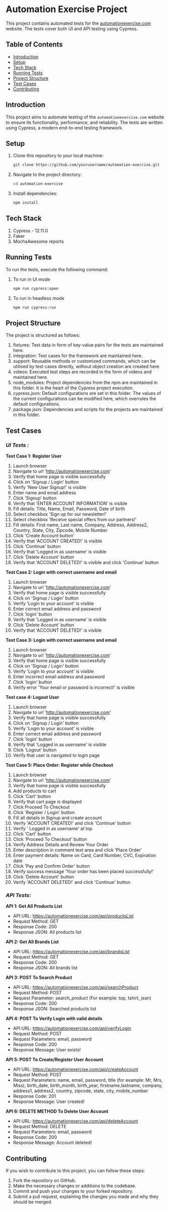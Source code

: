 # Automation Exercise Project

This project contains automated tests for the [automationexercise.com](https://www.automationexercise.com/) website. The tests cover both UI and API testing using Cypress.

## Table of Contents
- [Introduction](#introduction)
- [Setup](#setup)
- [Tech Stack](#tech-stack)
- [Running Tests](#running-tests)
- [Project Structure](#project-structure)
- [Test Cases](#Test-Cases)
- [Contributing](#contributing)

## Introduction

This project aims to automate testing of the `automationexercise.com` website to ensure its functionality, performance, and reliability. The tests are written using Cypress, a modern end-to-end testing framework.

## Setup

1. Clone this repository to your local machine:

    ```bash
    git clone https://github.com/yourusername/automation-exercise.git
    ```

2. Navigate to the project directory:

    ```bash
    cd automation-exercise
    ```

3. Install dependencies:

    ```bash
    npm install
    ```

## Tech Stack

1. Cypress - 12.11.0
2. Faker
3. MochaAwesome reports

## Running Tests

To run the tests, execute the following command:

1. To run in UI mode

     ```bash
    npm run cypress:open 
    ```

2. To run in headless mode

    ```bash
    npm run cypress:run
     ```

## Project Structure
The project is structured as follows:
1. fixtures: Test data in form of key-value pairs for the tests are maintained here.
2. integration: Test cases for the framework are maintained here.
3. support: Reusable methods or customized commands, which can be utilised by test cases directly, without object creation are created here.
4. videos: Executed test steps are recorded in the form of videos and maintained here.
5. node_modules: Project dependencies from the npm are maintained in this folder. It is the heart of the Cypress project execution.
6. cypress.json: Default configurations are set in this folder. The values of the current configurations can be modified here, which overrules the default configurations.
7. package.json: Dependencies and scripts for the projects are maintained in this folder.

## Test Cases

### ***UI Tests :***

**Test Case 1: Register User**
1. Launch browser
2. Navigate to url 'http://automationexercise.com'
3. Verify that home page is visible successfully
4. Click on 'Signup / Login' button
5. Verify 'New User Signup!' is visible
6. Enter name and email address
7. Click 'Signup' button
8. Verify that 'ENTER ACCOUNT INFORMATION' is visible
9. Fill details: Title, Name, Email, Password, Date of birth
10. Select checkbox 'Sign up for our newsletter!'
11. Select checkbox 'Receive special offers from our partners!'
12. Fill details: First name, Last name, Company, Address, Address2, Country, State, City, Zipcode, Mobile Number
13. Click 'Create Account button'
14. Verify that 'ACCOUNT CREATED!' is visible
15. Click 'Continue' button
16. Verify that 'Logged in as username' is visible
17. Click 'Delete Account' button
18. Verify that 'ACCOUNT DELETED!' is visible and click 'Continue' button

**Test Case 2: Login with correct username and email**
1. Launch browser
2. Navigate to url 'http://automationexercise.com'
3. Verify that home page is visible successfully
4. Click on 'Signup / Login' button
5. Verify 'Login to your account' is visible
6. Enter correct email address and password
7. Click 'login' button
8. Verify that 'Logged in as username' is visible
9. Click 'Delete Account' button
10. Verify that 'ACCOUNT DELETED!' is visible

**Test Case 3: Login with correct username and email**
1. Launch browser
2. Navigate to url 'http://automationexercise.com'
3. Verify that home page is visible successfully
4. Click on 'Signup / Login' button
5. Verify 'Login to your account' is visible
6. Enter incorrect email address and password
7. Click 'login' button
8. Verify error 'Your email or password is incorrect!' is visible


**Test case 4: Logout User**
1. Launch browser
2. Navigate to url 'http://automationexercise.com'
3. Verify that home page is visible successfully
4. Click on 'Signup / Login' button
5. Verify 'Login to your account' is visible
6. Enter correct email address and password
7. Click 'login' button
8. Verify that 'Logged in as username' is visible
9. Click 'Logout' button
10. Verify that user is navigated to login page

 **Test Case 5: Place Order: Register while Checkout**
1. Launch browser
2. Navigate to url 'http://automationexercise.com'
3. Verify that home page is visible successfully
4. Add products to cart
5. Click 'Cart' button
6. Verify that cart page is displayed
7. Click Proceed To Checkout
8. Click 'Register / Login' button
9. Fill all details in Signup and create account
10. Verify 'ACCOUNT CREATED!' and click 'Continue' button
11. Verify ' Logged in as username' at top
12. Click 'Cart' button
13. Click 'Proceed To Checkout' button
14. Verify Address Details and Review Your Order
15. Enter description in comment text area and click 'Place Order'
16. Enter payment details: Name on Card, Card Number, CVC, Expiration date
17. Click 'Pay and Confirm Order' button
18. Verify success message 'Your order has been placed successfully!'
19. Click 'Delete Account' button
20. Verify 'ACCOUNT DELETED!' and click 'Continue' button

### ***API Tests:***

**API 1: Get All Products List** 
- API URL: https://automationexercise.com/api/productsList
- Request Method: GET
- Response Code: 200
- Response JSON: All products list


**API 2:  Get All Brands List**
- API URL: https://automationexercise.com/api/brandsList
- Request Method: GET
- Response Code: 200
- Response JSON: All brands list

**API 3: POST To Search Product**
- API URL: https://automationexercise.com/api/searchProduct
- Request Method: POST
- Request Parameter: search_product (For example: top, tshirt, jean)
- Response Code: 200
- Response JSON: Searched products list

**API 4: POST To Verify Login with valid details**
- API URL: https://automationexercise.com/api/verifyLogin
- Request Method: POST
- Request Parameters: email, password
- Response Code: 200
- Response Message: User exists!

**API 5: POST To Create/Register User Account**
- API URL: https://automationexercise.com/api/createAccount
- Request Method: POST
- Request Parameters: name, email, password, title (for example: Mr, Mrs, Miss), birth_date, birth_month, birth_year, firstname,lastname, company, address1, address2, country, zipcode, state, city, mobile_number
- Response Code: 201
- Response Message: User created!

**API 6: DELETE METHOD To Delete User Account**
- API URL: https://automationexercise.com/api/deleteAccount
- Request Method: DELETE
- Request Parameters: email, password
- Response Code: 200
- Response Message: Account deleted!

## Contributing
If you wish to contribute to this project, you can follow these steps:

1. Fork the repository on GitHub.
2. Make the necessary changes or additions to the codebase.
3. Commit and push your changes to your forked repository.
4. Submit a pull request, explaining the changes you made and why they should be merged.